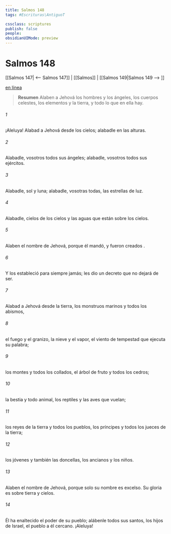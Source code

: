 ```yaml
---
title: Salmos 148
tags: #Escrituras\AntiguoT

cssclass: scriptures
publish: false
people:
obsidianUIMode: preview
---
```


# Salmos 148
[[Salmos 147| <-- Salmos 147]] | [[Salmos]] | [[Salmos 149|Salmos 149 --> ]]

[en línea](https://churchofjesuschrist.org/study/scriptures/ot/ps/148?lang=spa)

> __Resumen__
Alaben a Jehová los hombres y los ángeles, los cuerpos celestes, los elementos y la tierra, y todo lo que en ella hay.

###### 1 
¡Aleluya! Alabad a Jehová desde los cielos;
alabadle en las alturas.

###### 2 
Alabadle, vosotros todos sus ángeles;
alabadle, vosotros todos sus ejércitos.

###### 3 
Alabadle, sol y luna;
alabadle, vosotras todas, las estrellas de luz.

###### 4 
Alabadle, cielos de los cielos
y las 
aguas
 que están sobre los cielos.

###### 5 
Alaben el nombre de Jehová,
porque él mandó, y fueron 
creados
.

###### 6 
Y los estableció para siempre jamás;
les
 dio un 
decreto
 que no dejará de ser.

###### 7 
Alabad a Jehová desde la tierra,
los monstruos marinos y todos los abismos,

###### 8 
el fuego y el granizo, la nieve y el vapor,
el viento de tempestad que ejecuta su palabra;

###### 9 
los montes y todos los collados,
el árbol de fruto y todos los cedros;

###### 10 
la bestia y todo animal,
los reptiles y las aves que vuelan;

###### 11 
los reyes de la tierra y todos los pueblos,
los príncipes y todos los 
jueces
 de la tierra;

###### 12 
los jóvenes y también las doncellas,
los ancianos y los niños.

###### 13 
Alaben el nombre de Jehová,
porque solo su nombre es excelso.
Su 
gloria
 es sobre tierra y cielos.

###### 14 
Él ha enaltecido el poder de su pueblo;
alábenle todos sus santos, los hijos de Israel,
el pueblo a él cercano.
¡Aleluya!

